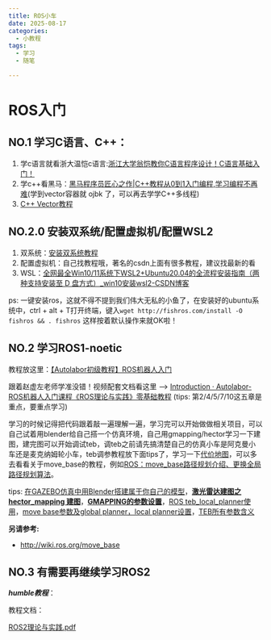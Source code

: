```yaml
---
title: ROS小车
date: 2025-08-17
categories:
  - 小教程
tags:
  - 学习
  - 随笔

---
```


# ROS入门

## NO.1 学习C语言、C++：

1. 学c语言就看浙大温恺c语言:[浙江大学翁恺教你C语言程序设计！C语言基础入门！](https://www.bilibili.com/video/BV1dr4y1n7vA/?share_source=copy_web&vd_source=7c149f1c6707f644bfee88536c3310c6)
2. 学c++看黑马：[黑马程序员匠心之作|C++教程从0到1入门编程,学习编程不再难](https://www.bilibili.com/video/BV1et411b73Z/?p=203&share_source=copy_web&vd_source=7c149f1c6707f644bfee88536c3310c6 )(学到vector容器就 ojbk 了，可以再去学学C++多线程)
3. [C++ Vector教程]( https://blog.csdn.net/qq_40713201/article/details/126740586?fromshare=blogdetail&sharetype=blogdetail&sharerId=126740586&sharerefer=PC&sharesource=2301_79844835&sharefrom=from_link)

## NO.2.0 安装双系统/配置虚拟机/配置WSL2

1. 双系统：[安装双系统教程](https://blog.csdn.net/qq_40713201/article/details/126740586?fromshare=blogdetail&sharetype=blogdetail&sharerId=126740586&sharerefer=PC&sharesource=2301_79844835&sharefrom=from_link)
2. 配置虚拟机：自己找教程哦，著名的csdn上面有很多教程，建议找最新的看
3. WSL：[全网最全Win10/11系统下WSL2+Ubuntu20.04的全流程安装指南（两种支持安装至 D 盘方式）_win10安装wsl2-CSDN博客](https://blog.csdn.net/Natsuago/article/details/145594631?spm=1001.2014.3001.5506)

ps: 一键安装ros，这就不得不提到我们伟大无私的小鱼了，在安装好的ubuntu系统中，ctrl + alt + T打开终端，键入`wget http://fishros.com/install -O fishros && . fishros` 这样按着默认操作来就OK啦！

## NO.2 学习ROS1-noetic

教程放这里：[【Autolabor初级教程】ROS机器人入门](https://www.bilibili.com/video/BV1Ci4y1L7ZZ/?share_source=copy_web&vd_source=7c149f1c6707f644bfee88536c3310c6)

跟着赵虚左老师学准没错！视频配套文档看这里 --> [Introduction · Autolabor-ROS机器人入门课程《ROS理论与实践》零基础教程](http://www.autolabor.com.cn/book/ROSTutorials/index.html)  (tips: 第2/4/5/7/10这五章是重点，要重点学习)

学习的时候记得把代码跟着敲一遍理解一遍，学习完可以开始做做相关项目，可以自己试着用blender给自己搭一个仿真环境，自己用gmapping/hector学习一下建图，建完图可以开始调试teb，调teb之前请先搞清楚自己的仿真小车是阿克曼小车还是麦克纳姆轮小车，teb调参教程放下面tips了，学习一下[代价地图](https://blog.csdn.net/JDWell/article/details/88359098?fromshare=blogdetail&sharetype=blogdetail&sharerId=88359098&sharerefer=PC&sharesource=2301_79844835&sharefrom=from_link)，可以多去看看关于move_base的教程，例如[ROS：move_base路径规划介绍、更换全局路径规划算法](https://blog.csdn.net/weixin_44190648/article/details/131113449?fromshare=blogdetail&sharetype=blogdetail&sharerId=131113449&sharerefer=PC&sharesource=2301_79844835&sharefrom=from_link)。

tips: [在GAZEBO仿真中用Blender搭建属于你自己的模型](https://www.bilibili.com/video/BV1rT4y1P7HN/?share_source=copy_web&vd_source=7c149f1c6707f644bfee88536c3310c6)，**[激光雷达建图之hector_mapping 建图](https://blog.csdn.net/qq_40713201/article/details/126740586?fromshare=blogdetail&sharetype=blogdetail&sharerId=126740586&sharerefer=PC&sharesource=2301_79844835&sharefrom=from_link)**，**[GMAPPING的参数设置](https://blog.csdn.net/bufengzj/article/details/99079017?fromshare=blogdetail&sharetype=blogdetail&sharerId=99079017&sharerefer=PC&sharesource=2301_79844835&sharefrom=from_link)**，[ROS teb_local_planner使用](https://blog.csdn.net/weixin_62456310/article/details/123373746?fromshare=blogdetail&sharetype=blogdetail&sharerId=123373746&sharerefer=PC&sharesource=2301_79844835&sharefrom=from_link)，[move base参数及global planner，local planner设置](https://yaked19.blog.csdn.net/article/details/125503202?fromshare=blogdetail&sharetype=blogdetail&sharerId=125503202&sharerefer=PC&sharesource=2301_79844835&sharefrom=from_link)，[TEB所有参数含义](https://blog.csdn.net/weixin_43667077/article/details/135867519?spm=1001.2014.3001.5506)

**另请参考:**

- http://wiki.ros.org/move_base

## NO.3 有需要再继续学习ROS2

***humble教程***：

教程文档：

 [ROS2理论与实践.pdf](ROS2理论与实践.pdf) 

